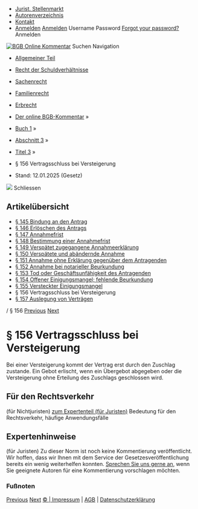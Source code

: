   * [Jurist. Stellenmarkt](https://bgb.kommentar.de/Buch-1/Abschnitt-3/Titel-3/</job-board> "Jurist. Stellenmarkt")
  * [Autorenverzeichnis](https://bgb.kommentar.de/Buch-1/Abschnitt-3/Titel-3/</Autorenverzeichnis> "Autorenverzeichnis")
  * [Kontakt](https://bgb.kommentar.de/Buch-1/Abschnitt-3/Titel-3/</Kontakt>)
  * [Anmelden](https://bgb.kommentar.de/Buch-1/Abschnitt-3/Titel-3/<#login> "show login form") [Anmelden](https://bgb.kommentar.de/Buch-1/Abschnitt-3/Titel-3/<#> "hide login form") Username Password
[Forgot your password?](https://bgb.kommentar.de/Buch-1/Abschnitt-3/Titel-3/</user/forgotpassword>) Anmelden 


[![BGB Online Kommentar](https://bgb.kommentar.de/extension/bgb/design/bgb/images/logo.png)](https://bgb.kommentar.de/Buch-1/Abschnitt-3/Titel-3/</> "BGB Online Kommentar")
Suchen
Navigation
  * [Allgemeiner Teil](https://bgb.kommentar.de/Buch-1/Abschnitt-3/Titel-3/</Buch-1>)
  * [Recht der Schuldverhältnisse](https://bgb.kommentar.de/Buch-1/Abschnitt-3/Titel-3/</Buch-2>)
  * [Sachenrecht](https://bgb.kommentar.de/Buch-1/Abschnitt-3/Titel-3/</Buch-3>)
  * [Familienrecht](https://bgb.kommentar.de/Buch-1/Abschnitt-3/Titel-3/</Buch-4>)
  * [Erbrecht](https://bgb.kommentar.de/Buch-1/Abschnitt-3/Titel-3/</Buch-5>)


  * [Der online BGB-Kommentar](https://bgb.kommentar.de/Buch-1/Abschnitt-3/Titel-3/</>) »
  * [Buch 1](https://bgb.kommentar.de/Buch-1/Abschnitt-3/Titel-3/</Buch-1>) »
  * [Abschnitt 3](https://bgb.kommentar.de/Buch-1/Abschnitt-3/Titel-3/</Buch-1/Abschnitt-3>) »
  * [Titel 3](https://bgb.kommentar.de/Buch-1/Abschnitt-3/Titel-3/</Buch-1/Abschnitt-3/Titel-3>) »
  * § 156 Vertragsschluss bei Versteigerung 
  * Stand: 12.01.2025 (Gesetz) 


![](https://vg01.met.vgwort.de/na/1c9909529ead4f509072c06d9081a7d5)
Schliessen 
## Artikelübersicht
  * [ § 145 Bindung an den Antrag ](https://bgb.kommentar.de/Buch-1/Abschnitt-3/Titel-3/</Buch-1/Abschnitt-3/Titel-3/Bindung-an-den-Antrag>)
  * [ § 146 Erlöschen des Antrags ](https://bgb.kommentar.de/Buch-1/Abschnitt-3/Titel-3/</Buch-1/Abschnitt-3/Titel-3/Erloeschen-des-Antrags>)
  * [ § 147 Annahmefrist ](https://bgb.kommentar.de/Buch-1/Abschnitt-3/Titel-3/</Buch-1/Abschnitt-3/Titel-3/Annahmefrist>)
  * [ § 148 Bestimmung einer Annahmefrist ](https://bgb.kommentar.de/Buch-1/Abschnitt-3/Titel-3/</Buch-1/Abschnitt-3/Titel-3/Bestimmung-einer-Annahmefrist>)
  * [ § 149 Verspätet zugegangene Annahmeerklärung ](https://bgb.kommentar.de/Buch-1/Abschnitt-3/Titel-3/</Buch-1/Abschnitt-3/Titel-3/Verspaetet-zugegangene-Annahmeerklaerung>)
  * [ § 150 Verspätete und abändernde Annahme ](https://bgb.kommentar.de/Buch-1/Abschnitt-3/Titel-3/</Buch-1/Abschnitt-3/Titel-3/Verspaetete-und-abaendernde-Annahme>)
  * [ § 151 Annahme ohne Erklärung gegenüber dem Antragenden ](https://bgb.kommentar.de/Buch-1/Abschnitt-3/Titel-3/</Buch-1/Abschnitt-3/Titel-3/Annahme-ohne-Erklaerung-gegenueber-dem-Antragenden>)
  * [ § 152 Annahme bei notarieller Beurkundung ](https://bgb.kommentar.de/Buch-1/Abschnitt-3/Titel-3/</Buch-1/Abschnitt-3/Titel-3/Annahme-bei-notarieller-Beurkundung>)
  * [ § 153 Tod oder Geschäftsunfähigkeit des Antragenden ](https://bgb.kommentar.de/Buch-1/Abschnitt-3/Titel-3/</Buch-1/Abschnitt-3/Titel-3/Tod-oder-Geschaeftsunfaehigkeit-des-Antragenden>)
  * [ § 154 Offener Einigungsmangel; fehlende Beurkundung ](https://bgb.kommentar.de/Buch-1/Abschnitt-3/Titel-3/</Buch-1/Abschnitt-3/Titel-3/Offener-Einigungsmangel-fehlende-Beurkundung>)
  * [ § 155 Versteckter Einigungsmangel ](https://bgb.kommentar.de/Buch-1/Abschnitt-3/Titel-3/</Buch-1/Abschnitt-3/Titel-3/Versteckter-Einigungsmangel>)
  * § 156 Vertragsschluss bei Versteigerung 
  * [ § 157 Auslegung von Verträgen ](https://bgb.kommentar.de/Buch-1/Abschnitt-3/Titel-3/</Buch-1/Abschnitt-3/Titel-3/Auslegung-von-Vertraegen>)


/ § 156 
[Previous](https://bgb.kommentar.de/Buch-1/Abschnitt-3/Titel-3/</Buch-1/Abschnitt-3/Titel-3/Versteckter-Einigungsmangel> "§ 155 Versteckter Einigungsmangel") [Next](https://bgb.kommentar.de/Buch-1/Abschnitt-3/Titel-3/</Buch-1/Abschnitt-3/Titel-3/Auslegung-von-Vertraegen> "§ 157 Auslegung von Verträgen")
# § 156 Vertragsschluss bei Versteigerung
Bei einer Versteigerung kommt der Vertrag erst durch den Zuschlag zustande. Ein Gebot erlischt, wenn ein Übergebot abgegeben oder die Versteigerung ohne Erteilung des Zuschlags geschlossen wird.
## Für den Rechtsverkehr 
(für Nichtjuristen)
[zum Expertenteil (für Juristen)](https://bgb.kommentar.de/Buch-1/Abschnitt-3/Titel-3/<#expertenhinweise>)
Bedeutung für den Rechtsverkehr, häufige Anwendungsfälle
## Expertenhinweise
(für Juristen)
Zu dieser Norm ist noch keine Kommentierung veröffentlicht. Wir hoffen, dass wir Ihnen mit dem Service der Gesetzesveröffentlichung bereits ein wenig weiterhelfen konnten. [Sprechen Sie uns gerne an](https://bgb.kommentar.de/Buch-1/Abschnitt-3/Titel-3/</Kontakt>), wenn Sie geeignete Autoren für eine Kommentierung vorschlagen möchten. 
### Fußnoten
[Previous](https://bgb.kommentar.de/Buch-1/Abschnitt-3/Titel-3/</Buch-1/Abschnitt-3/Titel-3/Versteckter-Einigungsmangel> "§ 155 Versteckter Einigungsmangel") [Next](https://bgb.kommentar.de/Buch-1/Abschnitt-3/Titel-3/</Buch-1/Abschnitt-3/Titel-3/Auslegung-von-Vertraegen> "§ 157 Auslegung von Verträgen")
[© | Impressum](https://bgb.kommentar.de/Buch-1/Abschnitt-3/Titel-3/</Kontakt>) | [AGB](https://bgb.kommentar.de/Buch-1/Abschnitt-3/Titel-3/</AGB>) | [Datenschutzerklärung](https://bgb.kommentar.de/Buch-1/Abschnitt-3/Titel-3/</Datenschutzerklaerung-fuer-Leser>)
